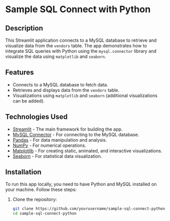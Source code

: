 # Sample SQL Connect with Python

## Description

This Streamlit application connects to a MySQL database to retrieve and visualize data from the `vendors` table. The app demonstrates how to integrate SQL queries with Python using the `mysql.connector` library and visualize the data using `matplotlib` and `seaborn`.

## Features

- Connects to a MySQL database to fetch data.
- Retrieves and displays data from the `vendors` table.
- Visualizations using `matplotlib` and `seaborn` (additional visualizations can be added).

## Technologies Used

- [Streamlit](https://streamlit.io/) - The main framework for building the app.
- [MySQL Connector](https://pypi.org/project/mysql-connector-python/) - For connecting to the MySQL database.
- [Pandas](https://pandas.pydata.org/) - For data manipulation and analysis.
- [NumPy](https://numpy.org/) - For numerical operations.
- [Matplotlib](https://matplotlib.org/) - For creating static, animated, and interactive visualizations.
- [Seaborn](https://seaborn.pydata.org/) - For statistical data visualization.

## Installation

To run this app locally, you need to have Python and MySQL installed on your machine. Follow these steps:

1. Clone the repository:
   ```bash
   git clone https://github.com/yourusername/sample-sql-connect-python.git
   cd sample-sql-connect-python
